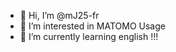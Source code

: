 - 👋 Hi, I’m @mJ25-fr
- 👀 I’m interested in MATOMO Usage
- 🌱 I’m currently learning english !!! 

<!---
mJ25-fr/mJ25-fr is a ✨ special ✨ repository because its `README.md` (this file) appears on your GitHub profile.
You can click the Preview link to take a look at your changes.
--->
